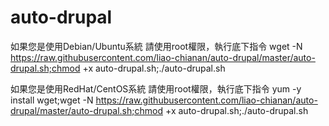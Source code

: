 ﻿# auto-drupal
如果您是使用Debian/Ubuntu系統
請使用root權限，執行底下指令
wget -N https://raw.githubusercontent.com/liao-chianan/auto-drupal/master/auto-drupal.sh;chmod +x auto-drupal.sh;./auto-drupal.sh

如果您是使用RedHat/CentOS系統
請使用root權限，執行底下指令
yum -y install wget;wget -N https://raw.githubusercontent.com/liao-chianan/auto-drupal/master/auto-drupal.sh;chmod +x auto-drupal.sh;./auto-drupal.sh
